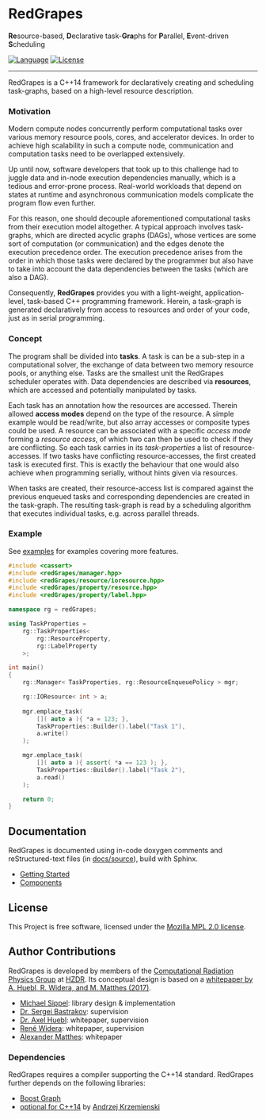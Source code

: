 # RedGrapes
**Re**source-based, **D**eclarative task-**Gra**phs for **P**arallel, **E**vent-driven **S**cheduling

[![Language](https://img.shields.io/badge/language-C%2B%2B14-lightgrey)](https://isocpp.org/)
[![License](https://img.shields.io/badge/license-MPL--2.0-blue.svg)](https://www.mozilla.org/en-US/MPL/2.0/)
<hr>

RedGrapes is a C++14 framework for declaratively creating and scheduling task-graphs, based on a high-level resource description.

### Motivation

Modern compute nodes concurrently perform computational tasks over various memory resource pools, cores, and accelerator devices.
In order to achieve high scalability in such a compute node, communication and computation tasks need to be overlapped extensively.

Up until now, software developers that took up to this challenge had to juggle data and in-node execution dependencies manually, which is a tedious and error-prone process.
Real-world workloads that depend on states at runtime and asynchronous communication models complicate the program flow even further.

For this reason, one should decouple aforementioned computational tasks from their execution model altogether.
A typical approach involves task-graphs, which are directed acyclic graphs (DAGs), whose vertices are some sort of computation (or communication) and the edges denote the execution precedence order.
The execution precedence arises from the order in which those tasks were declared by the programmer but also have to take into account the data dependencies between the tasks (which are also a DAG).

Consequently, **RedGrapes** provides you with a light-weight, application-level, task-based C++ programming framework.
Herein, a task-graph is generated declaratively from access to resources and order of your code, just as in serial programming.

### Concept

The program shall be divided into **tasks**.
A task is can be a sub-step in a computational solver, the exchange of data between two memory resource pools, or anything else.
Tasks are the smallest unit the RedGrapes scheduler operates with.
Data dependencies are described via **resources**, which are accessed and potentially manipulated by tasks.

Each task has an annotation how the resources are accessed.
Therein allowed **access modes** depend on the type of the resource.
A simple example would be read/write, but also array accesses or composite types could be used.
A resource can be associated with a specific *access mode* forming a *resource access*, of which two can then be used to check if they are conflicting.
So each task carries in its *task-properties* a list of resource-accesses.
If two tasks have conflicting resource-accesses, the first created task is executed first.
This is exactly the behaviour that one would also achieve when programming serially, without hints given via resources.

When tasks are created, their resource-access list is compared against the previous enqueued tasks and corresponding dependencies are created in the task-graph.
The resulting task-graph is read by a scheduling algorithm that executes individual tasks, e.g. across parallel threads.

### Example

See [examples](examples) for examples covering more features.

```cpp
#include <cassert>
#include <redGrapes/manager.hpp>
#include <redGrapes/resource/ioresource.hpp>
#include <redGrapes/property/resource.hpp>
#include <redGrapes/property/label.hpp>

namespace rg = redGrapes;

using TaskProperties =
    rg::TaskProperties<
        rg::ResourceProperty,
        rg::LabelProperty
    >;

int main()
{
    rg::Manager< TaskProperties, rg::ResourceEnqueuePolicy > mgr;

    rg::IOResource< int > a;
	
    mgr.emplace_task(
        []( auto a ){ *a = 123; },
        TaskProperties::Builder().label("Task 1"),
        a.write()
    );

    mgr.emplace_task(
        []( auto a ){ assert( *a == 123 ); },
        TaskProperties::Builder().label("Task 2"),
        a.read()
    );

    return 0;
}
```

## Documentation

RedGrapes is documented using in-code doxygen comments and reStructured-text files (in [docs/source](docs/source)), build with Sphinx.

* [Getting Started](docs/source/tutorial/index.rst)
* [Components](docs/source/components.rst)

## License

This Project is free software, licensed under the [Mozilla MPL 2.0 license](LICENSE).

## Author Contributions

RedGrapes is developed by members of the [Computational Radiation Physics Group](https://hzdr.de/crp) at [HZDR](https://www.hzdr.de/).
Its conceptual design is based on a [whitepaper by A. Huebl, R. Widera, and M. Matthes (2017)](docs/2017_02_ResourceManagerDraft.pdf). 

* [Michael Sippel](https://github.com/michaelsippel): library design & implementation
* [Dr. Sergei Bastrakov](https://github.com/sbastrakov): supervision
* [Dr. Axel Huebl](https://github.com/ax3l): whitepaper, supervision
* [René Widera](https://github.com/psychocoderHPC): whitepaper, supervision
* [Alexander Matthes](https://github.com/theZiz): whitepaper

### Dependencies

RedGrapes requires a compiler supporting the C++14 standard.
RedGrapes further depends on the following libraries:

* [Boost Graph](https://www.boost.org/doc/libs/1_71_0/libs/graph/doc/)
* [optional for C++14](https://github.com/akrzemi1/Optional) by [Andrzej Krzemienski](https://github.com/akrzemi1)
